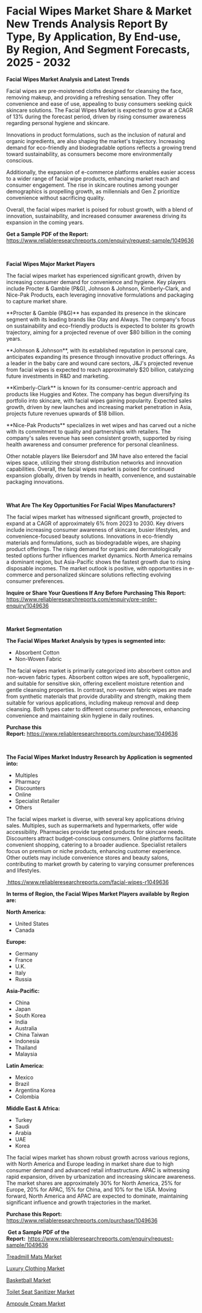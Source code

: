 <p><h1>Facial Wipes Market Share & Market New Trends Analysis Report By Type, By Application, By End-use, By Region, And Segment Forecasts, 2025 - 2032</h1></p><p><strong>Facial Wipes Market Analysis and Latest Trends</strong></p>
<p><p>Facial wipes are pre-moistened cloths designed for cleansing the face, removing makeup, and providing a refreshing sensation. They offer convenience and ease of use, appealing to busy consumers seeking quick skincare solutions. The Facial Wipes Market is expected to grow at a CAGR of 13% during the forecast period, driven by rising consumer awareness regarding personal hygiene and skincare. </p><p>Innovations in product formulations, such as the inclusion of natural and organic ingredients, are also shaping the market's trajectory. Increasing demand for eco-friendly and biodegradable options reflects a growing trend toward sustainability, as consumers become more environmentally conscious. </p><p>Additionally, the expansion of e-commerce platforms enables easier access to a wider range of facial wipe products, enhancing market reach and consumer engagement. The rise in skincare routines among younger demographics is propelling growth, as millennials and Gen Z prioritize convenience without sacrificing quality. </p><p>Overall, the facial wipes market is poised for robust growth, with a blend of innovation, sustainability, and increased consumer awareness driving its expansion in the coming years.</p></p>
<p><strong>Get a Sample PDF of the Report:&nbsp;</strong> <a href="https://www.reliableresearchreports.com/enquiry/request-sample/1049636?utm_campaign=12&utm_medium=2&utm_source=Github&utm_content=ia&utm_term=09022025&utm_id=facial-wipes">https://www.reliableresearchreports.com/enquiry/request-sample/1049636</a></p>
<p>&nbsp;</p>
<p><strong>Facial Wipes Major Market Players</strong></p>
<p><p>The facial wipes market has experienced significant growth, driven by increasing consumer demand for convenience and hygiene. Key players include Procter & Gamble (P&G), Johnson & Johnson, Kimberly-Clark, and Nice-Pak Products, each leveraging innovative formulations and packaging to capture market share.</p><p>**Procter & Gamble (P&G)** has expanded its presence in the skincare segment with its leading brands like Olay and Always. The company's focus on sustainability and eco-friendly products is expected to bolster its growth trajectory, aiming for a projected revenue of over $80 billion in the coming years.</p><p>**Johnson & Johnson**, with its established reputation in personal care, anticipates expanding its presence through innovative product offerings. As a leader in the baby care and wound care sectors, J&J's projected revenue from facial wipes is expected to reach approximately $20 billion, catalyzing future investments in R&D and marketing.</p><p>**Kimberly-Clark** is known for its consumer-centric approach and products like Huggies and Kotex. The company has begun diversifying its portfolio into skincare, with facial wipes gaining popularity. Expected sales growth, driven by new launches and increasing market penetration in Asia, projects future revenues upwards of $18 billion.</p><p>**Nice-Pak Products** specializes in wet wipes and has carved out a niche with its commitment to quality and partnerships with retailers. The company's sales revenue has seen consistent growth, supported by rising health awareness and consumer preference for personal cleanliness.</p><p>Other notable players like Beiersdorf and 3M have also entered the facial wipes space, utilizing their strong distribution networks and innovation capabilities. Overall, the facial wipes market is poised for continued expansion globally, driven by trends in health, convenience, and sustainable packaging innovations.</p></p>
<p>&nbsp;</p>
<p><strong>What Are The Key Opportunities For Facial Wipes Manufacturers?</strong></p>
<p><p>The facial wipes market has witnessed significant growth, projected to expand at a CAGR of approximately 6% from 2023 to 2030. Key drivers include increasing consumer awareness of skincare, busier lifestyles, and convenience-focused beauty solutions. Innovations in eco-friendly materials and formulations, such as biodegradable wipes, are shaping product offerings. The rising demand for organic and dermatologically tested options further influences market dynamics. North America remains a dominant region, but Asia-Pacific shows the fastest growth due to rising disposable incomes. The market outlook is positive, with opportunities in e-commerce and personalized skincare solutions reflecting evolving consumer preferences.</p></p>
<p><strong>Inquire or Share Your Questions If Any Before Purchasing This Report:</strong> <a href="https://www.reliableresearchreports.com/enquiry/pre-order-enquiry/1049636?utm_campaign=12&utm_medium=2&utm_source=Github&utm_content=ia&utm_term=09022025&utm_id=facial-wipes">https://www.reliableresearchreports.com/enquiry/pre-order-enquiry/1049636</a></p>
<p>&nbsp;</p>
<p><strong>Market Segmentation</strong></p>
<p><strong>The Facial Wipes Market Analysis by types is segmented into:</strong></p>
<p><ul><li>Absorbent Cotton</li><li>Non-Woven Fabric</li></ul></p>
<p><p>The facial wipes market is primarily categorized into absorbent cotton and non-woven fabric types. Absorbent cotton wipes are soft, hypoallergenic, and suitable for sensitive skin, offering excellent moisture retention and gentle cleansing properties. In contrast, non-woven fabric wipes are made from synthetic materials that provide durability and strength, making them suitable for various applications, including makeup removal and deep cleansing. Both types cater to different consumer preferences, enhancing convenience and maintaining skin hygiene in daily routines.</p></p>
<p><strong>Purchase this Report:&nbsp;</strong><a href="https://www.reliableresearchreports.com/purchase/1049636?utm_campaign=12&utm_medium=2&utm_source=Github&utm_content=ia&utm_term=09022025&utm_id=facial-wipes">https://www.reliableresearchreports.com/purchase/1049636</a></p>
<p>&nbsp;</p>
<p><strong>The Facial Wipes Market Industry Research by Application is segmented into:</strong></p>
<p><ul><li>Multiples</li><li>Pharmacy</li><li>Discounters</li><li>Online</li><li>Specialist Retailer</li><li>Others</li></ul></p>
<p><p>The facial wipes market is diverse, with several key applications driving sales. Multiples, such as supermarkets and hypermarkets, offer wide accessibility. Pharmacies provide targeted products for skincare needs. Discounters attract budget-conscious consumers. Online platforms facilitate convenient shopping, catering to a broader audience. Specialist retailers focus on premium or niche products, enhancing customer experience. Other outlets may include convenience stores and beauty salons, contributing to market growth by catering to varying consumer preferences and lifestyles.</p></p>
<p><a href="https://www.reliableresearchreports.com/facial-wipes-r1049636?utm_campaign=12&utm_medium=2&utm_source=Github&utm_content=ia&utm_term=09022025&utm_id=facial-wipes">&nbsp;https://www.reliableresearchreports.com/facial-wipes-r1049636</a></p>
<p><strong>In terms of Region, the Facial Wipes Market Players available by Region are:</strong></p>
<p>
    <p> <strong> North America: </strong>
        <ul>
            <li>United States</li>
            <li>Canada</li>
        </ul>
        </p> 
    <p> <strong> Europe: </strong>
        <ul>
            <li>Germany</li>
            <li>France</li>
            <li>U.K.</li>
            <li>Italy</li>
            <li>Russia</li>
        </ul>
        </p> 
    <p> <strong> Asia-Pacific: </strong>
        <ul>
            <li>China</li>
            <li>Japan</li>
            <li>South Korea</li>
            <li>India</li>
            <li>Australia</li>
            <li>China Taiwan</li>
            <li>Indonesia</li>
            <li>Thailand</li>
            <li>Malaysia</li>
        </ul>
        </p> 
    <p> <strong> Latin America: </strong>
        <ul>
            <li>Mexico</li>
            <li>Brazil</li>
            <li>Argentina Korea</li>
            <li>Colombia</li>
        </ul>
        </p> 
    <p> <strong> Middle East & Africa: </strong>
        <ul>
            <li>Turkey</li>
            <li>Saudi</li>
            <li>Arabia</li>
            <li>UAE</li>
            <li>Korea</li>
        </ul>
    </p>
    </p>
<p><p>The facial wipes market has shown robust growth across various regions, with North America and Europe leading in market share due to high consumer demand and advanced retail infrastructure. APAC is witnessing rapid expansion, driven by urbanization and increasing skincare awareness. The market shares are approximately 30% for North America, 25% for Europe, 20% for APAC, 15% for China, and 10% for the USA. Moving forward, North America and APAC are expected to dominate, maintaining significant influence and growth trajectories in the market.</p></p>
<p><strong>Purchase this Report: </strong><a href="https://www.reliableresearchreports.com/purchase/1049636?utm_campaign=12&utm_medium=2&utm_source=Github&utm_content=ia&utm_term=09022025&utm_id=facial-wipes">https://www.reliableresearchreports.com/purchase/1049636</a></p>
<p>&nbsp;<strong>Get a Sample PDF of the Report:&nbsp;&nbsp;</strong><a href="https://www.reliableresearchreports.com/enquiry/request-sample/1049636?utm_campaign=12&utm_medium=2&utm_source=Github&utm_content=ia&utm_term=09022025&utm_id=facial-wipes">https://www.reliableresearchreports.com/enquiry/request-sample/1049636</a></p>
<p><strong></strong></p>
<p><p><a href="https://github.com/tszkintruca/Market-Research-Report-List-1/blob/main/treadmill-mats-market.md?utm_campaign=12&utm_medium=2&utm_source=Github&utm_content=ia&utm_term=09022025&utm_id=facial-wipes">Treadmill Mats Market</a></p><p><a href="https://github.com/ivvrgibi/Market-Research-Report-List-1/blob/main/luxury-clothing-market.md?utm_campaign=12&utm_medium=2&utm_source=Github&utm_content=ia&utm_term=09022025&utm_id=facial-wipes">Luxury Clothing Market</a></p><p><a href="https://github.com/amoakuolaopa/Market-Research-Report-List-1/blob/main/basketball-market.md?utm_campaign=12&utm_medium=2&utm_source=Github&utm_content=ia&utm_term=09022025&utm_id=facial-wipes">Basketball Market</a></p><p><a href="https://github.com/abuugjetaj/Market-Research-Report-List-1/blob/main/toilet-seat-sanitizer-market.md?utm_campaign=12&utm_medium=2&utm_source=Github&utm_content=ia&utm_term=09022025&utm_id=facial-wipes">Toilet Seat Sanitizer Market</a></p><p><a href="https://github.com/aidelndasse/Market-Research-Report-List-1/blob/main/ampoule-cream-market.md?utm_campaign=12&utm_medium=2&utm_source=Github&utm_content=ia&utm_term=09022025&utm_id=facial-wipes">Ampoule Cream Market</a></p></p>